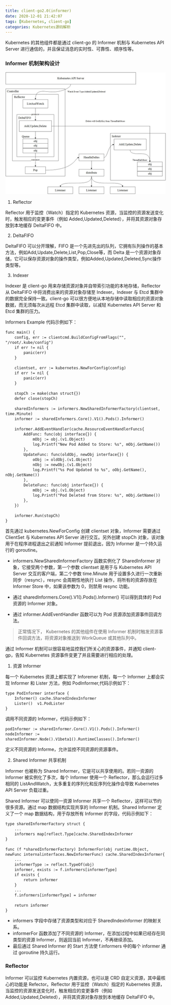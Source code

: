 ```yaml
---
title: client-go2.0(informer)
date: 2020-12-01 21:42:07
tags: [Kubernetes, client-go]
categories: Kubernetes源码解析
---
```


Kubernetes 的其他组件都是通过 client-go 的 Informer 机制与 Kubernetes API Server 进行通信的，并且保证消息的实时性、可靠性、顺序性等。

### Informer 机制架构设计

![Informer运行原理](../image/informer运行原理.jpg)

1. Reflector

Reflector 用于监控（Watch）指定的 Kubernetes 资源，当监控的资源发送变化时，触发相应的变更事件（例如 Added,Updated,Deleted），并将其资源对象存放到本地缓存 DeltaFIFO 中。

2. DeltaFIFO 

DeltaFIFO 可以分开理解，FIFO 是一个先进先出的队列，它拥有队列操作的基本方法，例如Add,Update,Delete,List,Pop,Close等，而 Delta 是一个资源对象存储，它可以保存资源对象的操作类型，例如Added,Updated,Deleted,Sync操作类型等。

3. Indexer

Indexer 是 client-go 用来存储资源对象并自带索引功能的本地存储，Reflector 从 DeltaFIFO 中将消费出来的资源对象存储至 Indexer。Indexer 与 Etcd 集群中的数据完全保持一致。client-go 可以很方便地从本地存储中读取相应的资源对象数据，而无须每次从远程 Etcd 集群中读取，以减轻 Kubernetes API Server 和 Etcd 集群的压力。

Informers Example 代码示例如下：

```
func main() {
    config, err := clientcmd.BuildConfigFromFlags("", "/root/.kube/config")
    if err != nil {
        panic(err)
    }

    clientset, err := kubernetes.NewForConfig(config)
    if err != nil {
        panic(err)
    }

    stopCh := make(chan struct{})
    defer close(stopCh)

    sharedInformers := informers.NewSharedInformerFactory(clientset, time.Minute)
    informer := sharedInformers.Core().V1().Pods().Informer()

    informer.AddEventHandler(cache.ResourceEventHandlerFuncs{
        AddFunc: func(obj interface{}) {
            mObj := obj.(v1.Object)
            log.Printf("New Pod Added to Store: %s", mObj.GetName())
        },
        UpdateFunc: func(oldObj, newObj interface{}) {
            oObj := oldObj.(v1.Object)
            nObj := newObj.(v1.Object)
            log.Printf("%s Pod Updated to %s", oObj.GetName(), nObj.GetName())
        },
        DeleteFunc: func(obj interface{}) {
            mObj := obj.(v1.Object)
            log.Printf("Pod Deleted from Store: %s", mObj.GetName())
        },
    })

    informer.Run(stopCh)
}
```

首先通过 kubernetes.NewForConfig 创建 clientset 对象，Informer 需要通过 ClientSet 与 Kubernetes API Server 进行交互。另外创建 stopCh 对象，该对象用于在程序进程退出之前通知 Informer 提前退出，因为 Informer 是一个持久运行的 goroutine。

* informers.NewSharedInformerFactory 函数实例化了 SharedInformer 对象，它接受两个参数，第一个参数 clientset 是用于与 Kubernetes API Server 交互的客户端，第二个参数 time.Minute 用于设置多久进行一次重新同步（resync），resync 会周期性地执行 List 操作，将所有的资源存放在 Informer Store 中，如果该参数为 0，则禁用 resync 功能。

* 通过 sharedInformers.Core().V1().Pods().Informer() 可以得到具体的 Pod 资源的 Informer 对象。

* 通过 informer.AddEventHandler 函数可以为 Pod 资源添加资源事件回调方法。

> 正常情况下， Kubernetes 的其他组件在使用 Informer 机制时触发资源事件回调方法，将资源对象推送到 WorkQueue 或其他队列中。

通过 Informer 机制可以很容易地监控我们所关心的资源事件，并通知 client-gp，告知 Kubernetes 资源事件变更了并且需要进行相应的处理。

1. 资源 Informer 

每一个 Kubernetes 资源上都实现了 Inforemer 机制，每一个 Informer 上都会实现 Informer 和 Lister 方法，例如 PodInformer,代码示例如下：

```
type PodInformer interface {
    Informer() cache.SharedIndexInformer
    Lister()  v1.PodLister
}
```

调用不同资源的 Informer，代码示例如下：

```
podInformer := sharedInformer.Core().V1().Pods().Informer()
nodeInformer := sharedInformer.Node().V1beta1().RuntimeClasses().Informer()
```

定义不同资源的 Informe，允许监控不同资源的资源事件。

2. Shared Informer 共享机制

Informer 也被称为 Shared Informer，它是可以共享使用的。若同一资源的 Informer 被实例化了多次，每个 Informer 使用一个 Reflector，那么会运行过多相同的 ListAndWatch，太多重复的序列化和反序列化操作会导致 Kubernetes API Server 负载过重。

Shared Informer 可以使同一资源 Informer 共享一个 Reflector，这样可以节约很多资源。通过 map 数据结构实现共享的 Informer 机制。Shared Informer 定义了一个 map 数据结构，用于存放所有 Informer 的字段，代码示例如下：

```
type sharedInformerFactory struct {
    ...
    informers map[reflect.Type]cache.SharedIndexInformer
}

func (f *sharedInformerFactory) InformerFor(obj runtime.Object, newFunc internalinterfaces.NewInformerFunc) cache.SharedIndexInformer{
    ...
    informerType := reflect.TypeOf(obj)
    informer, exists := f.informers[informerType]
    if exists {
        return informer
    }
    ...
    f.informers[informerType] = informer

    return informer
}
```

* informers 字段中存储了资源类型和对应于 SharedIndexInformer 的映射关系。
* informerFor 函数添加了不同资源的 Informer，在添加过程中如果已经存在同类型的资源 Informer，则返回当前 Informer，不再继续添加。
* 最后通过 Shared Informer 的 Start 方法使 f.informers 中的每个 informer 通过 goroutine 持久运行。

### Reflector

Informer 可以监控 Kubernetes 内置资源，也可以是 CRD 自定义资源，其中最核心的功能是 Refector。Reflector 用于监控（Watch）指定的 Kubernetes 资源，当监控的资源发送变化时，触发相应的变更事件（例如 Added,Updated,Deleted），并将其资源对象存放到本地缓存 DeltaFIFO 中。




